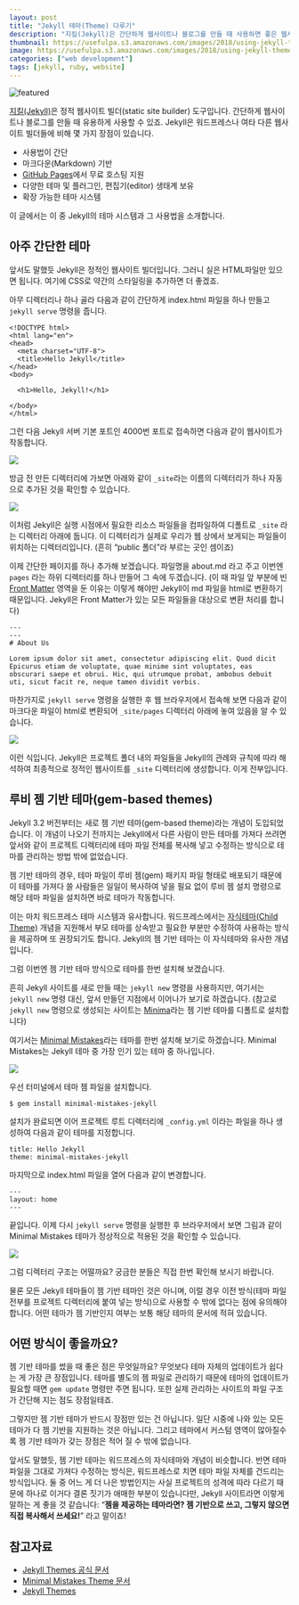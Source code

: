 ```yaml
---
layout: post
title: "Jekyll 테마(Theme) 다루기"
description: "지킬(Jekyll)은 간단하게 웹사이트나 블로그를 만들 때 사용하면 좋은 웹사이트 빌더입니다. 이 글에서는 Jekyll의 테마 사용법에 대해 알아 봅니다."
thumbnail: https://usefulpa.s3.amazonaws.com/images/2018/using-jekyll-themes_featured.jpg
image: https://usefulpa.s3.amazonaws.com/images/2018/using-jekyll-themes_featured.jpg
categories: ["web development"]
tags: [jekyll, ruby, website]
---
```


![featured](https://usefulpa.s3.amazonaws.com/images/2018/using-jekyll-themes_featured.jpg)

[지킬(Jekyll)](https://jekyllrb.com/)은 정적 웹사이트 빌더(static site builder) 도구입니다. 간단하게 웹사이트나 블로그를 만들 때 유용하게 사용할 수 있죠. Jekyll은 워드프레스나 여타 다른 웹사이트 빌더들에 비해 몇 가지 장점이 있습니다.

- 사용법이 간단
- 마크다운(Markdown) 기반
- [GitHub Pages](https://pages.github.com/)에서 무료 호스팅 지원
- 다양한 테마 및 플러그인, 편집기(editor) 생태계 보유
- 확장 가능한 테마 시스템

이 글에서는 이 중 Jekyll의 테마 시스템과 그 사용법을 소개합니다.

## 아주 간단한 테마

앞서도 말했듯 Jekyll은 정적인 웹사이트 빌더입니다. 그러니 실은 HTML파일만 있으면 됩니다. 여기에 CSS로 약간의 스타일링을 추가하면 더 좋겠죠.

아무 디렉터리나 하나 골라 다음과 같이 간단하게 index.html 파일을 하나 만들고  `jekyll serve` 명령을 줍니다. 

```
<!DOCTYPE html>
<html lang="en">
<head>
  <meta charset="UTF-8">
  <title>Hello Jekyll</title>
</head>
<body>
  
  <h1>Hello, Jekyll!</h1>
  
</body>
</html>
```

그런 다음 Jekyll 서버 기본 포트인 4000번 포트로 접속하면 다음과 같이 웹사이트가 작동합니다.

![](https://usefulpa.s3.amazonaws.com/images/usefulparadigm/2018/using-jekyll-themes/DDFA94A7-0425-4FA2-917A-E4CFB41B8EC3.png)

방금 전 만든 디렉터리에 가보면 아래와 같이 `_site`라는 이름의 디렉터리가 하나 자동으로 추가된 것을 확인할 수 있습니다.

![](https://usefulpa.s3.amazonaws.com/images/usefulparadigm/2018/using-jekyll-themes/AC03CA69-50E6-42D0-921D-22FC012AB8FD.png)

이처럼 Jekyll은 실행 시점에서 필요한 리소스 파일들을 컴파일하여 디폴트로 `_site` 라는 디렉터리 아래에 둡니다. 이 디렉터리가 실제로 우리가 웹 상에서 보게되는 파일들이 위치하는 디렉터리입니다. (흔히 “public 폴더”라 부르는 곳인 셈이죠)

이제 간단한 페이지를 하나 추가해 보겠습니다. 파일명을 about.md 라고 주고 이번엔 `pages` 라는 하위 디렉터리를 하나 만들어 그 속에 두겠습니다.  (이 때 파일 앞 부분에 빈 [Front Matter](https://jekyllrb.com/docs/frontmatter/) 영역을 둔 이유는 이렇게 해야만 Jekyll이 md 파일을 html로 변환하기 때문입니다. Jekyll은 Front Matter가 있는 모든 파일들을 대상으로 변환 처리를 합니다)

```
---
---
# About Us

Lorem ipsum dolor sit amet, consectetur adipiscing elit. Quod dicit Epicurus etiam de voluptate, quae minime sint voluptates, eas obscurari saepe et obrui. Hic, qui utrumque probat, ambobus debuit uti, sicut facit re, neque tamen dividit verbis.
```

마찬가지로 `jekyll serve` 명령을 실행한 후 웹 브라우저에서 접속해 보면 다음과 같이 마크다운 파일이 html로 변환되어 `_site/pages` 디렉터리 아래에 놓여 있음을 알 수 있습니다.

![](https://usefulpa.s3.amazonaws.com/images/usefulparadigm/2018/using-jekyll-themes/8C783528-00E0-493B-9456-CE93D4B8B625.png)

이런 식입니다. Jekyll은 프로젝트 폴더 내의 파일들을 Jekyll의 관례와 규칙에 따라 해석하여 최종적으로 정적인 웹사이트를 `_site` 디렉터리에 생성합니다. 이게 전부입니다.


## 루비 젬 기반 테마(gem-based themes)

Jekyll 3.2 버전부터는 새로 젬 기반 테마(gem-based theme)라는 개념이 도입되었습니다. 이 개념이 나오기 전까지는 Jekyll에서 다른 사람이 만든 테마를 가져다 쓰려면 앞서와 같이 프로젝트 디렉터리에 테마 파일 전체를 복사해 넣고 수정하는 방식으로 테마를 관리하는 방법 밖에 없었습니다.

젬 기반 테마의 경우, 테마 파일이 루비 젬(gem) 패키지 파일 형태로 배포되기 때문에 이 테마를 가져다 쓸 사람들은 일일이 복사하여 넣을 필요 없이 루비 젬 설치 명령으로 해당 테마 파일을 설치하면 바로 테마가 작동합니다.

이는 마치 워드프레스 테마 시스템과 유사합니다. 워드프레스에서는 [자식테마(Child Theme)](https://codex.wordpress.org/Child_Themes) 개념을 지원해서 부모 테마를 상속받고 필요한 부분만 수정하여 사용하는 방식을 제공하며 또 권장되기도 합니다. Jekyll의 젬 기반 테마는 이 자식테마와 유사한 개념입니다. 

그럼 이번엔 젬 기반 테마 방식으로 테마를 한번 설치해 보겠습니다.

흔히 Jekyll 사이트를 새로 만들 때는 `jekyll new` 명령을 사용하지만, 여기서는 `jekyll new` 명령 대신, 앞서 만들던 지점에서 이어나가 보기로 하겠습니다. (참고로 `jekyll new` 명령으로 생성되는 사이트는 [Minima](https://github.com/jekyll/minima)라는 젬 기반 테마를 디폴트로 설치합니다)

여기서는 [Minimal Mistakes](https://mmistakes.github.io/minimal-mistakes/)라는 테마를 한번 설치해 보기로 하겠습니다. Minimal Mistakes는 Jekyll 테마 중 가장 인기 있는 테마 중 하나입니다.

![](https://usefulpa.s3.amazonaws.com/images/usefulparadigm/2018/using-jekyll-themes/65717029-B723-4657-BC77-70162C9B8E99.png)

우선 터미널에서 테마 젬 파일을 설치합니다.

```
$ gem install minimal-mistakes-jekyll 
```

설치가 완료되면 이어 프로젝트 루트 디렉터리에 `_config.yml` 이라는 파일을 하나 생성하여 다음과 같이 테마를 지정합니다.

```
title: Hello Jekyll
theme: minimal-mistakes-jekyll
```

마지막으로 index.html 파일을 열어 다음과 같이 변경합니다.

```
---
layout: home
---
```

끝입니다. 이제 다시 `jekyll serve` 명령을 실행한 후 브라우저에서 보면 그림과 같이 Minimal Mistakes 테마가 정상적으로 적용된 것을 확인할 수 있습니다.

![](https://usefulpa.s3.amazonaws.com/images/usefulparadigm/2018/using-jekyll-themes/797E2133-F32E-4003-A1AF-2386658C5B0C.png)

그럼 디렉터리 구조는 어떨까요? 궁금한 분들은 직접 한번 확인해 보시기 바랍니다.

물론 모든 Jekyll 테마들이 젬 기반 테마인 것은 아니며, 이럴 경우 이전 방식(테마 파일 전부를 프로젝트 디렉터리에 붙여 넣는 방식)으로 사용할 수 밖에 없다는 점에 유의해야 합니다. 어떤 테마가 젬 기반인지 여부는 보통 해당 테마의 문서에 적혀 있습니다.


## 어떤 방식이 좋을까요?

젬 기반 테마를 썼을 때 좋은 점은 무엇일까요? 무엇보다 테마 자체의 업데이트가 쉽다는 게 가장 큰 장점입니다. 테마를 별도의 젬 파일로 관리하기 때문에 테마의 업데이트가 필요할 때면 `gem update` 명령만 주면 됩니다. 또한 실제 관리하는 사이트의 파일 구조가 간단해 지는 점도 장점일테죠.

그렇지만 젬 기반 테마가 반드시 장점만 있는 건 아닙니다. 일단 시중에 나와 있는 모든 테마가 다 젬 기반을 지원하는 것은 아닙니다. 그리고 테마에서 커스텀 영역이 많아질수록 젬 기반 테마가 갖는 장점은 적어 질 수 밖에 없습니다. 

앞서도 말했듯, 젬 기반 테마는 워드프레스의 자식테마와 개념이 비슷합니다. 반면 테마파일을 그대로 가져다 수정하는 방식은, 워드프레스로 치면 테마 파일 자체를 건드리는 방식입니다. 둘 중 어느 게 더 나은 방법인지는 사실 프로젝트의 성격에 따라 다르기 때문에 하나로 이거다 결론 짓기가 애매한 부분이 있습니다만, Jekyll 사이트라면 이렇게 말하는 게 좋을 것 같습니다: “**젬을 제공하는 테마라면? 젬 기반으로 쓰고, 그렇지 않으면 직접 복사해서 쓰세요!**” 라고 말이죠!

## 참고자료

* [Jekyll Themes 공식 문서](https://jekyllrb.com/docs/themes/)
* [Minimal Mistakes Theme 문서](https://mmistakes.github.io/minimal-mistakes/)
* [Jekyll Themes](https://jekyllthemes.io/)
